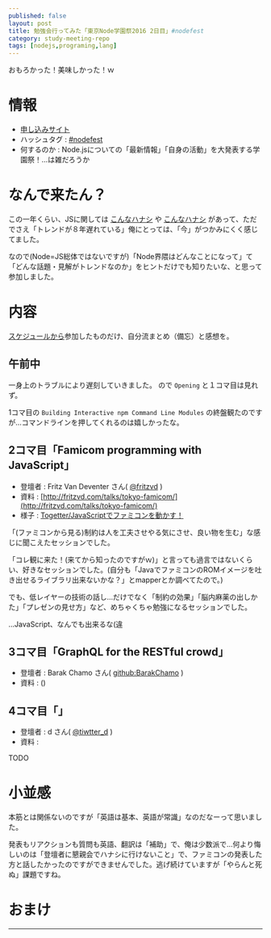 ```yaml
---
published: false
layout: post
title: 勉強会行ってみた「東京Node学園祭2016 2日目」#nodefest
category: study-meeting-repo
tags: [nodejs,programing,lang]
---
```


おもろかった！美味しかった！ｗ

# 情報

+ [申し込みサイト](http://nodejs.connpass.com/event/43011/)
+ ハッシュタグ : [#nodefest](https://twitter.com/search?q=%23nodefest)
+ 何するのか : Node.jsについての「最新情報」「自身の活動」を大発表する学園祭！…は雑だろうか

# なんで来たん？

この一年くらい、JSに関しては [こんなハナシ](http://d.hatena.ne.jp/tomoya/20160403/1459665374) や [こんなハナシ](http://kikuchi1201.hateblo.jp/entry/2016/10/26/172404) があって、ただでさえ「トレンドが８年遅れている」俺にとっては、「今」がつかみにくく感じてました。

なので(Node=JS総体ではないですが)「Node界隈はどんなことになって」て「どんな話題・見解がトレンドなのか」をヒントだけでも知りたいな、と思って参加しました。

# 内容

[スケジュールから](http://nodefest.jp/2016/schedule.html)参加したものだけ、自分流まとめ（備忘）と感想を。

## 午前中

一身上のトラブルにより遅刻していきました。 ので `Opening` と１コマ目は見れず。

1コマ目の `Building Interactive npm Command Line Modules` の終盤観たのですが…コマンドラインを押してくれるのは嬉しかったな。

## 2コマ目「Famicom programming with JavaScript」

+ 登壇者 : Fritz Van Deventer さん( [@fritzvd](https://twitter.com/fritzvd) )
+ 資料 : [http://fritzvd.com/talks/tokyo-famicom/](http://fritzvd.com/talks/tokyo-famicom/)
+ 様子 : [Togetter/JavaScriptでファミコンを動かす！](http://togetter.com/li/1047936)

「(ファミコンから見る)制約は人を工夫させやる気にさせ、良い物を生む」な感じに聞こえたセッションでした。

「コレ観に来た！(来てから知ったのですがｗ)」と言っても過言ではないくらい、好きなセッションでした。(自分も「JavaでファミコンのROMイメージを吐き出せるライブラリ出来ないかな？」とmapperとか調べてたので。)

でも、低レイヤーの技術の話し…だけでなく「制約の効果」「脳内麻薬の出しかた」「プレゼンの見せ方」など、めちゃくちゃ勉強になるセッションでした。

…JavaScript、なんでも出来るな(違

## 3コマ目「GraphQL for the RESTful crowd」

+ 登壇者 : Barak Chamo さん( [github:BarakChamo](https://github.com/BarakChamo) )
+ 資料 : ()





## 4コマ目「」

+ 登壇者 : d さん( [@tiwtter_d](https://twitter.com/tiwtter_d) )
+ 資料 :

TODO


# 小並感

本筋とは関係ないのですが「英語は基本、英語が常識」なのだなーって思いました。

発表もリアクションも質問も英語、翻訳は「補助」で、俺は少数派で…何より悔しいのは「登壇者に懇親会でハナシに行けないこと」で、ファミコンの発表した方と話したかったのですができませんでした。逃げ続けていますが「やらんと死ぬ」課題ですね。





# おまけ


---
